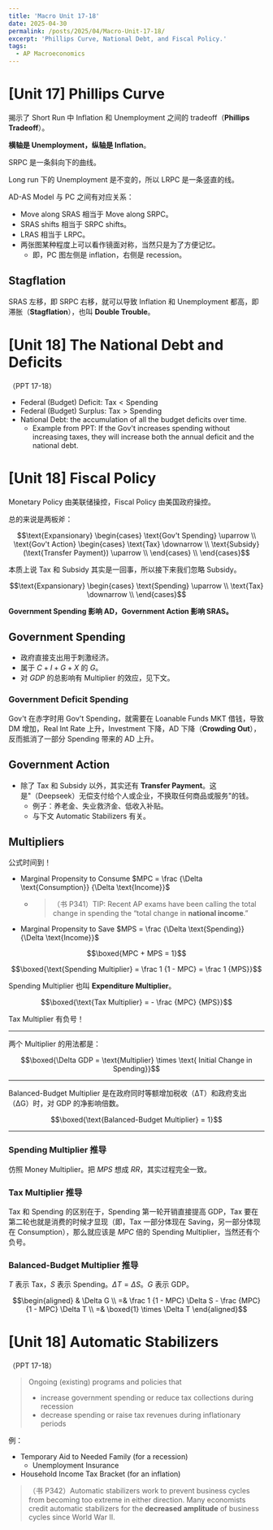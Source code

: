 ```yaml
---
title: 'Macro Unit 17-18'
date: 2025-04-30
permalink: /posts/2025/04/Macro-Unit-17-18/
excerpt: 'Phillips Curve, National Debt, and Fiscal Policy.'
tags:
  - AP Macroeconomics
---
```


# [Unit 17] Phillips Curve

揭示了 Short Run 中 Inflation 和 Unemployment 之间的 tradeoff（**Phillips Tradeoff**）。

**横轴是 Unemployment，纵轴是 Inflation**。

SRPC 是一条斜向下的曲线。

Long run 下的 Unemployment 是不变的，所以 LRPC 是一条竖直的线。

AD-AS Model 与 PC 之间有对应关系：
- Move along SRAS 相当于 Move along SRPC。
- SRAS shifts 相当于 SRPC shifts。
- LRAS 相当于 LRPC。
- 两张图某种程度上可以看作镜面对称，当然只是为了方便记忆。
  - 即，PC 图左侧是 inflation，右侧是 recession。

## Stagflation

SRAS 左移，即 SRPC 右移，就可以导致 Inflation 和 Unemployment 都高，即滞胀（**Stagflation**），也叫 **Double Trouble**。

# [Unit 18] The National Debt and Deficits

（PPT 17-18）

- Federal (Budget) Deficit: $\text{Tax} < \text{Spending}$
- Federal (Budget) Surplus: $\text{Tax} > \text{Spending}$
- National Debt: the accumulation of all the budget deficits over time.
  - Example from PPT: If the Gov't increases spending without increasing taxes, they will increase both the annual deficit and the national debt.

# [Unit 18] Fiscal Policy

Monetary Policy 由美联储操控，Fiscal Policy 由美国政府操控。

总的来说是两板斧：

$$\text{Expansionary} \begin{cases}
    \text{Gov't Spending} \uparrow \\
    \text{Gov't Action} \begin{cases}
        \text{Tax} \downarrow \\
        \text{Subsidy} (\text{Transfer Payment}) \uparrow \\
    \end{cases} \\
\end{cases}$$

本质上说 Tax 和 Subsidy 其实是一回事，所以接下来我们忽略 Subsidy。

$$\text{Expansionary} \begin{cases}
    \text{Spending} \uparrow \\
    \text{Tax} \downarrow \\
\end{cases}$$

**Government Spending 影响 AD，Government Action 影响 SRAS。**

## Government Spending

- 政府直接支出用于刺激经济。
- 属于 $C + I + G + X$ 的 $G$。
- 对 $GDP$ 的总影响有 Multiplier 的效应，见下文。

### Government Deficit Spending

Gov't 在赤字时用 Gov't Spending，就需要在 Loanable Funds MKT 借钱，导致 DM 增加，Real Int Rate 上升，Investment 下降，AD 下降（**Crowding Out**），反而抵消了一部分 Spending 带来的 AD 上升。

## Government Action

- 除了 Tax 和 Subsidy 以外，其实还有 **Transfer Payment**。这是"（Deepseek）无偿支付给个人或企业，不换取任何商品或服务"的钱。
  - 例子：养老金、失业救济金、低收入补贴。
  - 与下文 Automatic Stabilizers 有关。

## Multipliers

公式时间到！
- Marginal Propensity to Consume $MPC = \frac {\Delta \text{Consumption}} {\Delta \text{Income}}$
  - > （书 P341）TIP: Recent AP exams have been calling the total change in spending the
 “total change in **national income**.”
- Marginal Propensity to Save $MPS = \frac {\Delta \text{Spending}} {\Delta \text{Income}}$

$$\boxed{MPC + MPS = 1}$$

$$\boxed{\text{Spending Multiplier} = \frac 1 {1 - MPC} = \frac 1 {MPS}}$$

Spending Multiplier 也叫 **Expenditure Multiplier**。

$$\boxed{\text{Tax Multiplier} = - \frac {MPC} {MPS}}$$

Tax Multiplier 有负号！

---

两个 Multiplier 的用法都是：

$$\boxed{\Delta GDP = \text{Multiplier} \times \text{ Initial Change in Spending}}$$

---

Balanced-Budget Multiplier 是在政府同时等额增加税收（ΔT）和政府支出（ΔG）时，对 GDP 的净影响倍数。

$$\boxed{\text{Balanced-Budget Multiplier} = 1}$$

---

### Spending Multiplier 推导

仿照 Money Multiplier。把 $MPS$ 想成 $RR$，其实过程完全一致。

### Tax Multiplier 推导

Tax 和 Spending 的区别在于，Spending 第一轮开销直接提高 GDP，Tax 要在第二轮也就是消费的时候才显现（即，Tax 一部分体现在 Saving，另一部分体现在 Consumption），那么就应该是 $MPC$ 倍的 Spending Multiplier，当然还有个负号。

### Balanced-Budget Multiplier 推导

$T$ 表示 Tax，$S$ 表示 Spending。$\Delta T = \Delta S$。$G$ 表示 GDP。

$$\begin{aligned}
    & \Delta G \\
    =& \frac 1 {1 - MPC} \Delta S - \frac {MPC} {1 - MPC} \Delta T \\
    =& \boxed{1} \times \Delta T
\end{aligned}$$

# [Unit 18] Automatic Stabilizers

（PPT 17-18）

> Ongoing (existing) programs and policies that
> - increase government spending or reduce tax collections during recession
> - decrease spending or raise tax revenues during inflationary periods

例：
- Temporary Aid to Needed Family (for a recession)
  - Unemployment Insurance
- Household Income Tax Bracket (for an inflation)

> （书 P342）Automatic stabilizers work to prevent business cycles from becoming too extreme in either direction. Many economists credit automatic stabilizers for the **decreased amplitude** of business cycles since World War II.